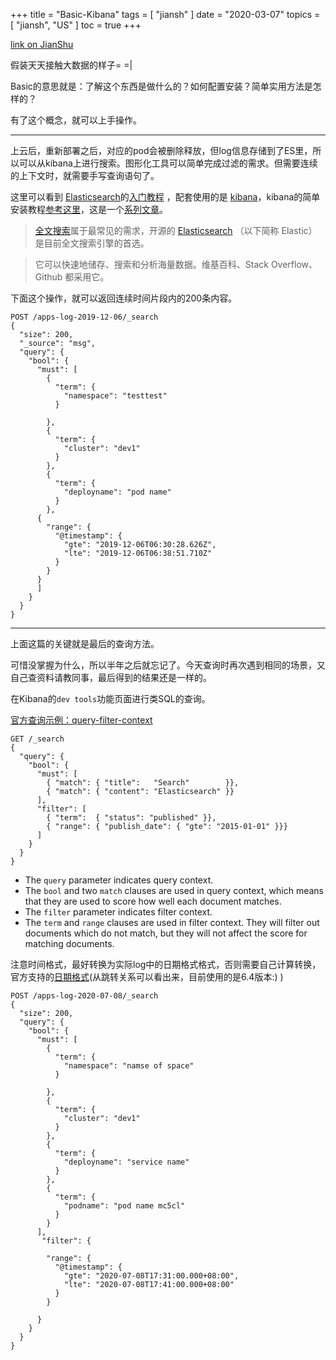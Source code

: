 +++
title = "Basic-Kibana"
tags = [
    "jiansh"
]
date = "2020-03-07"
topics = [
    "jiansh",
    "US"
]
toc = true
+++



[link on JianShu](https://www.jianshu.com/p/3ac48be859b9)

假装天天接触大数据的样子= =|

Basic的意思就是：了解这个东西是做什么的？如何配置安装？简单实用方法是怎样的？

有了这个概念，就可以上手操作。 

--- 

上云后，重新部署之后，对应的pod会被删除释放，但log信息存储到了ES里，所以可以从kibana上进行搜索。图形化工具可以简单完成过滤的需求。但需要连续的上下文时，就需要手写查询语句了。

这里可以看到 [Elasticsearch](https://www.elastic.co/)的[入门教程](http://www.ruanyifeng.com/blog/2017/08/elasticsearch.html) ，配套使用的是 [kibana](https://www.elastic.co/products/kibana)，kibana的简单安装教程[参考这里](https://segmentfault.com/a/1190000015107023)，这是一个[系列文章](https://segmentfault.com/a/1190000015140854)。


>[全文搜索](https://baike.baidu.com/item/%E5%85%A8%E6%96%87%E6%90%9C%E7%B4%A2%E5%BC%95%E6%93%8E)属于最常见的需求，开源的 [Elasticsearch](https://www.elastic.co/) （以下简称 Elastic）是目前全文搜索引擎的首选。

>它可以快速地储存、搜索和分析海量数据。维基百科、Stack Overflow、Github 都采用它。

下面这个操作，就可以返回连续时间片段内的200条内容。
```
POST /apps-log-2019-12-06/_search
{
  "size": 200, 
  "_source": "msg", 
  "query": {
    "bool": {
      "must": [
        {
          "term": {
            "namespace": "testtest"
          }
          
        },
        {
          "term": {
            "cluster": "dev1"
          }
        },
        {
          "term": {
            "deployname": "pod name"
          }
        },
      {
        "range": {
          "@timestamp": {
            "gte": "2019-12-06T06:30:28.626Z",
            "lte": "2019-12-06T06:38:51.710Z"
          }
        }
      }
      ]
    }
  }
}
```

--- 

上面这篇的关键就是最后的查询方法。

可惜没掌握为什么，所以半年之后就忘记了。今天查询时再次遇到相同的场景，又自己查资料请教同事，最后得到的结果还是一样的。 

在Kibana的`dev tools`功能页面进行类SQL的查询。

[官方查询示例：query-filter-context ](https://www.elastic.co/guide/en/elasticsearch/reference/6.4/query-filter-context.html)

```
GET /_search
{
  "query": { 
    "bool": { 
      "must": [
        { "match": { "title":   "Search"        }}, 
        { "match": { "content": "Elasticsearch" }}  
      ],
      "filter": [ 
        { "term":  { "status": "published" }}, 
        { "range": { "publish_date": { "gte": "2015-01-01" }}} 
      ]
    }
  }
}
```

- The `query` parameter indicates query context.
- The `bool` and two `match` clauses are used in query context, which means that they are used to score how well each document matches.
- The `filter` parameter indicates filter context.
- The `term` and `range` clauses are used in filter context. They will filter out documents which do not match, but they will not affect the score for matching documents.


注意时间格式，最好转换为实际log中的日期格式格式，否则需要自己计算转换，官方支持的[日期格式](https://www.elastic.co/guide/en/elasticsearch/reference/6.4/common-options.html#date-math)(从跳转关系可以看出来，目前使用的是6.4版本:) )


```
POST /apps-log-2020-07-08/_search
{
  "size": 200, 
  "query": {
    "bool": {
      "must": [
        {
          "term": {
            "namespace": "namse of space"
          }
          
        },
        {
          "term": {
            "cluster": "dev1"
          }
        },
        {
          "term": {
            "deployname": "service name"
          }
        },
        {
          "term": {
            "podname": "pod name mc5cl"
          }
        }
      ],
       "filter": {
      
        "range": {
          "@timestamp": {
            "gte": "2020-07-08T17:31:00.000+08:00",
            "lte": "2020-07-08T17:41:00.000+08:00"
          }
        }
      
      }
    }
  }
}
```

